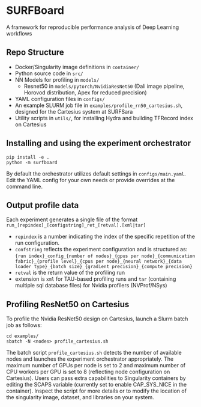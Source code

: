 # SURFBoard
A framework for reproducible performance analysis of Deep Learning workflows

## Repo Structure

* Docker/Singularity image definitions in `container/`
* Python source code in `src/`
* NN Models for profiling in `models/`
    * Resnet50 in `models/pytorch/NvidiaResNet50` (Dali image pipeline, Horovod distribution, Apex for reduced precision)
* YAML configuration files in `configs/`
* An example SLURM job file in `examples/profile_rn50_cartesius.sh`, designed for the Cartesius system at SURFSara
* Utility scripts in `utils/`, for installing Hydra and building TFRecord index on Cartesius

## Installing and using the experiment orchestrator

```
pip install -e .
python -m surfboard
```

By default the orchestrator utilizes default settings in `configs/main.yaml`. Edit the YAML config for your own needs or provide overrides at the command line.

## Output profile data

Each experiment generates a single file of the format `run_[repindex]_[configstring]_ret_[retval].[xml|tar]`
* `repindex` is a number indicating the index of the specific repetition of the run configuration.  
* `confstring` reflects the experiment configuration and is structured as: `{run index}_config_{number of nodes}_{gpus per node}_{communication fabric}_{profile level}_{cpus per node}_{neural network}_{data loader type}_{batch size}_{gradient precision}_{compute precision}`
* `retval` is the return value of the profiling run
* extension is `xml` for TAU-based profiling runs and `tar` (containing multiple sql database files) for Nvidia profilers (NVProf/NSys) 

## Profiling ResNet50 on Cartesius

To profile the Nvidia ResNet50 design on Cartesius, launch a Slurm batch job as follows:
```
cd examples/
sbatch -N <nodes> profile_cartesius.sh
```
The batch script `profile_cartesius.sh` detects the number of available nodes and launches the experiment orchestrator appropriately.
The maximum number of GPUs per node is set to 2 and maximum number of CPU workers per GPU is set to 8 (reflecting node configuration on Cartesius).
Users can pass extra capabilities to Singularity containers by editing the SCAPS variable (currently set to enable CAP_SYS_NICE in the container).
Inspect the script for more details or to modify the location of the singularity image, dataset, and libraries on your system.

